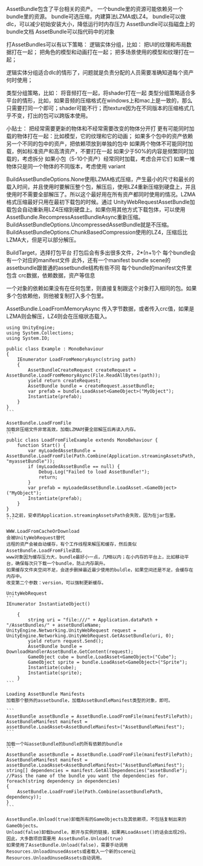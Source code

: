 AssetBundle包含了平台相关的资产。
一个bundle里的资源可能依赖另一个bundle里的资源。
bundle可选压缩，内建算法LZMA或LZ4。
bundle可以做dlc，可以减少初始安装大小，降低运行时内存压力
AssetBundle可以指磁盘上的bundle文档
AssetBundle可以指代码中的对象

打AssetBundles可以有以下策略：
逻辑实体分组，比如：
把UI的纹理和布局数据打在一起；
把角色的模型和动画打在一起；
把多场景使用的模型和纹理打在一起；

逻辑实体分组适合dlc的情形了，问题就是负责分配的人员需要准确知道每个资产何时使用；

类型分组策略，比如：
将音频打在一起，将shader打在一起
类型分组策略适合多平台的情形，比如，如果音频的压缩格式在windows上和mac上是一致的，那么只需要打同一个即可；shader可能不行；而texture因为在不同版本的压缩格式几乎不变，打出的包可以跨版本使用。

小贴士：
把经常需要更新的物体和不经常需要改变的物体分开打
更有可能同时加载的物体打在一起：比如模型，它的纹理和它的动画；
如果多个包中的资产依赖另一个不同的包中的资产，把依赖项放到单独的包中
如果两个物体不可能同时加载，例如标准资产和高清资产，不要打在一起
如果少于50%的内容是频繁同时加载的，考虑拆分
如果小包（5-10个资产）经常同时加载，考虑合并它们
如果一堆物体只是同一个物体的不同版本，考虑使用 variant


BuildAssetBundleOptions.None使用LZMA格式压缩，产生最小的尺寸和最长的载入时间，并且使用时要解压整个包，解压后，使用LZ4重新压缩到硬盘上，并且使用时不需要全部解压了。所以这个最好用在所有资产都同时使用的情况。LZMA格式压缩最好只用在最初下载包的时候。通过 UnityWebRequestAssetBundle加载包会自动重新用LZ4压缩到硬盘上。如果你用其他方式下载包体，可以使用AssetBundle.RecompressAssetBundleAsync重新压缩。
BuildAssetBundleOptions.UncompressedAssetBundle就是不压缩。
BuildAssetBundleOptions.ChunkBasedCompression使用的LZ4，压缩后比LZMA大，但是可以部分解压。












BuildTarget，选择打包平台
打包后会有多出很多文件，2*(n+1)个
每个bundle会有一个对应的manifest文件
此外，还有一个manifest bundle
scene的assetbundle跟普通的assetbundle结构有些不同
每个bundle的manifest文件里包含 crc数据，依赖数据，资产等信息


一个对象的依赖如果没有在任何包里，则直接复制跟这个对象打入相同的包。如果多个包依赖他，则他被复制打入多个包里。


AssetBundle.LoadFromMemoryAsync
传入字节数据，或者传入crc值，如果是LZMA则会解压，LZ4则会在压缩状态载入。

````
using UnityEngine;
using System.Collections;
using System.IO;

public class Example : MonoBehaviour
{
    IEnumerator LoadFromMemoryAsync(string path)
    {
        AssetBundleCreateRequest createRequest = AssetBundle.LoadFromMemoryAsync(File.ReadAllBytes(path));
        yield return createRequest;
        AssetBundle bundle = createRequest.assetBundle;
        var prefab = bundle.LoadAsset<GameObject>("MyObject");
        Instantiate(prefab);
    }
}
```

AssetBundle.LoadFromFile
加载非压缩文件非常高效，加载LZMA时要全部解压后再读入内存。
```
public class LoadFromFileExample extends MonoBehaviour {
    function Start() {
        var myLoadedAssetBundle = AssetBundle.LoadFromFile(Path.Combine(Application.streamingAssetsPath, "myassetBundle"));
        if (myLoadedAssetBundle == null) {
            Debug.Log("Failed to load AssetBundle!");
            return;
        }
        var prefab = myLoadedAssetBundle.LoadAsset.<GameObject>("MyObject");
        Instantiate(prefab);
    }
}
5.3之前，安卓的Application.streamingAssetsPath会失败，因为在jar包里。
```

WWW.LoadFromCacheOrDownload
会被UnityWebRequest替代
远程的资产会被自动缓存，有个工作线程来解压和缓存，然后类似AssetBundle.LoadFromFile读取。
www对象因为缓存压力大，bundle最好小一点，几MB以内；在小内存的平台上，比如移动平台，确保每次只下载一个bundle，防止内存飙升。
如果缓存文件夹空间不足，会逐步删掉最近最少使用的buldle，如果空间还是不足，会缓存在内存中。
改变第二个参数：version，可以强制更新缓存。

UnityWebRequest
```
IEnumerator InstantiateObject()

    {
        string uri = "file:///" + Application.dataPath + "/AssetBundles/" + assetBundleName;        UnityEngine.Networking.UnityWebRequest request = UnityEngine.Networking.UnityWebRequest.GetAssetBundle(uri, 0);
        yield return request.Send();
        AssetBundle bundle = DownloadHandlerAssetBundle.GetContent(request);
        GameObject cube = bundle.LoadAsset<GameObject>("Cube");
        GameObject sprite = bundle.LoadAsset<GameObject>("Sprite");
        Instantiate(cube);
        Instantiate(sprite);
    }
```

Loading AssetBundle Manifests
加载那个额外的assetbundle，加载AssetBundleManifest类型的对象，即可。

```
AssetBundle assetBundle = AssetBundle.LoadFromFile(manifestFilePath);
AssetBundleManifest manifest = assetBundle.LoadAsset<AssetBundleManifest>("AssetBundleManifest");
```

加载一个叫assetBundle的bundle的所有依赖的bundle
```
AssetBundle assetBundle = AssetBundle.LoadFromFile(manifestFilePath);
AssetBundleManifest manifest = assetBundle.LoadAsset<AssetBundleManifest>("AssetBundleManifest");
string[] dependencies = manifest.GetAllDependencies("assetBundle"); //Pass the name of the bundle you want the dependencies for.
foreach(string dependency in dependencies)
{
    AssetBundle.LoadFromFile(Path.Combine(assetBundlePath, dependency));
}
```

AssetBundle.Unload(true)卸载所有的GameObjects及其依赖项，不包括复制出来的GameObjects。
Unload(false)卸载bundle，断开与实例的链接，如果再LoadAsset()的话会出现2份。
因此，大多数项目需要用 AssetBundle.Unload(true)
如果使用了AssetBundle.Unload(false)，需要手动调用 Resources.UnloadUnusedAssets或者载入一个新的scene让Resources.UnloadUnusedAssets自动调用。